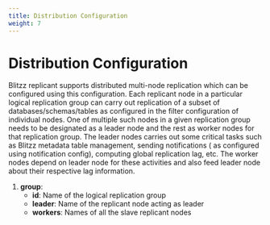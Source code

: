 ```yaml
---
title: Distribution Configuration
weight: 7
---
```

# Distribution Configuration

Blitzz replicant supports distributed multi-node replication which can be configured using this configuration. Each replicant node in a particular logical replication group can carry out replication of a subset of databases/schemas/tables as configured in the filter configuration of individual nodes. One of multiple such nodes in a given replication group needs to be designated as a leader node and the rest as worker nodes for that replication group. The leader nodes carries out some critical tasks such as Blitzz metadata table management, sending notifications ( as configured using notification config), computing global replication lag, etc. The worker nodes depend on leader node for these activities and also feed leader node about their respective lag information.

1. **group**:
    * **id**: Name of the logical replication group
    * **leader**: Name of the replicant node acting as leader
    * **workers**: Names of all the slave replicant nodes
